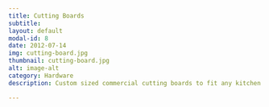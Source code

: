 ```yaml
---
title: Cutting Boards
subtitle:
layout: default
modal-id: 8
date: 2012-07-14
img: cutting-board.jpg
thumbnail: cutting-board.jpg
alt: image-alt
category: Hardware
description: Custom sized commercial cutting boards to fit any kitchen's needs. We can create a custom sized cutting board for any application using top quality materials and craftsmanship. Here's a snapshot of what you can expect from our custom sized commercial cutting boards. Cutting boards that freely lay on top of stainless steel work area’s can be dangerous and cause injuries that lead to workman’s compensation claims. To prevent this, you need to PEG the custom cutting boards into place. Also, you can easily add workspace by PEGGING a custom cutting board over an otherwise unworkable space which will allow you to gain extra workable space with minimal capital investments by using your existing equipment.

---
```

